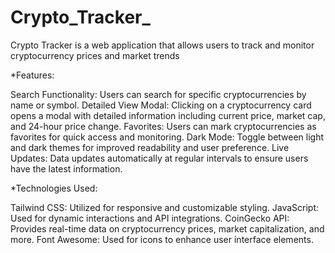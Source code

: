 # Crypto_Tracker_
Crypto Tracker is a web application that allows users to track and monitor cryptocurrency prices and market trends

*Features:



Search Functionality: Users can search for specific cryptocurrencies by name or symbol.
Detailed View Modal: Clicking on a cryptocurrency card opens a modal with detailed information including current price, market cap, and 24-hour price change.
Favorites: Users can mark cryptocurrencies as favorites for quick access and monitoring.
Dark Mode: Toggle between light and dark themes for improved readability and user preference.
Live Updates: Data updates automatically at regular intervals to ensure users have the latest information.

*Technologies Used:


Tailwind CSS: Utilized for responsive and customizable styling.
JavaScript: Used for dynamic interactions and API integrations.
CoinGecko API: Provides real-time data on cryptocurrency prices, market capitalization, and more.
Font Awesome: Used for icons to enhance user interface elements.
